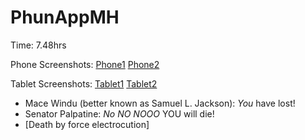 # PhunAppMH

Time: 7.48hrs

Phone Screenshots: 
[Phone1](https://github.com/micahherrera/PhunAppMH/blob/master/ss/phone1.png)
[Phone2](https://github.com/micahherrera/PhunAppMH/blob/master/ss/phone2.png)

Tablet Screenshots: 
[Tablet1](https://github.com/micahherrera/PhunAppMH/blob/master/ss/tablet1.png)
[Tablet2](https://github.com/micahherrera/PhunAppMH/blob/master/ss/tablet2.png)

* Mace Windu (better known as Samuel L. Jackson): _You_ have lost!
* Senator Palpatine: _No NO NOOO_ YOU will die!
* [Death by force electrocution]

